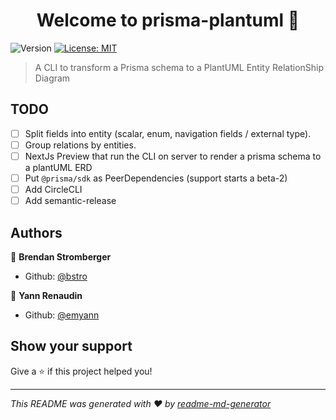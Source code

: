<h1 align="center">Welcome to prisma-plantuml 👋</h1>
<p>
  <img alt="Version" src="https://img.shields.io/badge/version-1.0.0-blue.svg?cacheSeconds=2592000" />
  <a href="#" target="_blank">
    <img alt="License: MIT" src="https://img.shields.io/badge/License-MIT-yellow.svg" />
  </a>
</p>

> A CLI to transform a Prisma schema to a PlantUML Entity RelationShip Diagram

## TODO

- [ ] Split fields into entity (scalar, enum, navigation fields / external type).
- [ ] Group relations by entities.
- [ ] NextJs Preview that run the CLI on server to render a prisma schema to a plantUML ERD
- [ ] Put `@prisma/sdk` as PeerDependencies (support starts a beta-2)
- [ ] Add CircleCLI
- [ ] Add semantic-release

## Authors

👤 **Brendan Stromberger**

- Github: [@bstro](https://github.com/bstro)

👤 **Yann Renaudin**

- Github: [@emyann](https://github.com/emyann)

## Show your support

Give a ⭐️ if this project helped you!

---

_This README was generated with ❤️ by [readme-md-generator](https://github.com/kefranabg/readme-md-generator)_
